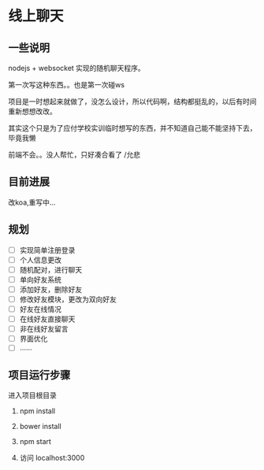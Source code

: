 # 线上聊天

## 一些说明

nodejs + websocket  实现的随机聊天程序。

第一次写这种东西。。也是第一次碰ws

项目是一时想起来就做了，没怎么设计，所以代码啊，结构都挺乱的，以后有时间重新想想改改。

其实这个只是为了应付学校实训临时想写的东西，并不知道自己能不能坚持下去，毕竟我懒

前端不会。。没人帮忙，只好凑合看了 /允悲

## 目前进展

改koa,重写中...

## 规划

- [ ] 实现简单注册登录
- [ ] 个人信息更改
- [ ] 随机配对，进行聊天
- [ ] 单向好友系统
- [ ] 添加好友，删除好友
- [ ] 修改好友模块，更改为双向好友
- [ ] 好友在线情况
- [ ] 在线好友直接聊天
- [ ] 非在线好友留言
- [ ] 界面优化
- [ ] ……

## 项目运行步骤

进入项目根目录

1. npm install

2. bower install

3. npm start

4. 访问 localhost:3000
